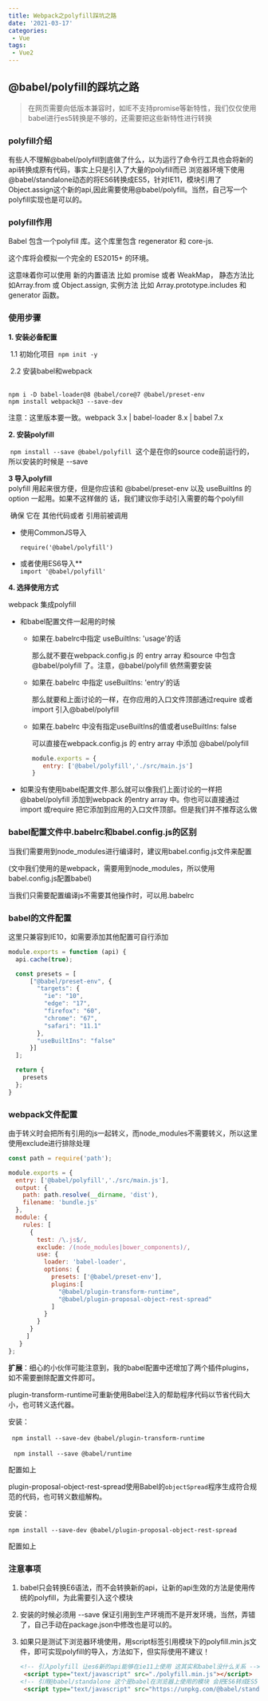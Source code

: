```yaml
---
title: Webpack之polyfill踩坑之路
date: '2021-03-17'
categories:
 - Vue
tags:
 - Vue2
---
```


## @babel/polyfill的踩坑之路

> 在网页需要向低版本兼容时，如IE不支持promise等新特性，我们仅仅使用babel进行es5转换是不够的，还需要把这些新特性进行转换


### polyfill介绍

有些人不理解@babel/polyfill到底做了什么，以为运行了命令行工具也会将新的api转换成原有代码，事实上只是引入了大量的polyfill而已
浏览器环境下使用@babel/standalone动态的将ES6转换成ES5，针对IE11，模块引用了Object.assign这个新的api,因此需要使用@babel/polyfill。当然，自己写一个polyfill实现也是可以的。



### polyfill作用

Babel 包含一个polyfill 库。这个库里包含 regenerator 和 core-js.

这个库将会模拟一个完全的 ES2015+ 的环境。

这意味着你可以使用 新的内置语法 比如 promise 或者 WeakMap， 静态方法比如Array.from 或 Object.assign, 实例方法 比如 Array.prototype.includes 和 generator 函数。



### 使用步骤

**1. 安装必备配置**  

​	1.1 初始化项目
​	```npm init -y```    

​	2.2 安装babel和webpack  
​	

```
npm i -D babel-loader@8 @babel/core@7 @babel/preset-env   
npm install webpack@3 --save-dev
```

   注意：这里版本要一致。webpack 3.x | babel-loader 8.x | babel 7.x



**2. 安装polyfill**

​	 ```npm install --save @babel/polyfill```
​	这个是在你的source code前运行的，所以安装的时候是 --save  



**3  导入polyfill**  
	polyfill 用起来很方便，但是你应该和 @babel/preset-env 以及 useBuiltIns 的option 一起用。如果不这样做的	话，我们建议你手动引入需要的每个polyfill  

​	确保 它在 其他代码或者 引用前被调用

 - 使用CommonJS导入

   ```require('@babel/polyfill')```

 - 或者使用ES6导入**  
   ```import '@babel/polyfill'```



**4. 选择使用方式**

webpack 集成polyfill  

 + 和babel配置文件一起用的时候

   - 如果在.babelrc中指定 useBuiltIns: 'usage'的话  

     那么就不要在webpack.config.js 的 entry array 和source 中包含 @babel/polyfill 了。注意，@babel/polyfill 依然需要安装

   - 如果在.babelrc 中指定 useBuiltIns: 'entry'的话  

     那么就要和上面讨论的一样，在你应用的入口文件顶部通过require 或者 import 引入@babel/polyfill

   - 如果在.babelrc 中没有指定useBuiltIns的值或者useBuiltIns: false 

     可以直接在webpack.config.js 的 entry array 中添加 @babel/polyfill

     ```js
     module.exports = {
     	entry: ['@babel/polyfill','./src/main.js']
     }
     ```

- 如果没有使用babel配置文件.那么就可以像我们上面讨论的一样把@babel/polyfill 添加到webpack 的entry array 中。你也可以直接通过import 或require 把它添加到应用的入口文件顶部。但是我们并不推荐这么做



### babel配置文件中.babelrc和babel.config.js的区别

当我们需要用到node_modules进行编译时，建议用babel.config.js文件来配置

(文中我们使用的是webpack，需要用到node_modules，所以使用babel.config.js配置babel)

当我们只需要配置编译js不需要其他操作时，可以用.babelrc



### babel的文件配置

这里只兼容到IE10，如需要添加其他配置可自行添加

```js
module.exports = function (api) {
  api.cache(true);

  const presets = [
      ["@babel/preset-env", {
        "targets": {
          "ie": "10",
          "edge": "17",
          "firefox": "60",
          "chrome": "67",
          "safari": "11.1"
        },
        "useBuiltIns": "false"
      }]
  ];

  return {
    presets
  };
}
```



### webpack文件配置

由于转义时会把所有引用的js一起转义，而node_modules不需要转义，所以这里使用exclude进行排除处理

```js
const path = require('path');

module.exports = {
  entry: ['@babel/polyfill','./src/main.js'],
  output: {
    path: path.resolve(__dirname, 'dist'),
    filename: 'bundle.js'
  },
  module: {
    rules: [
      {
        test: /\.js$/,
        exclude: /(node_modules|bower_components)/,
        use: {
          loader: 'babel-loader',
          options: {
            presets: ['@babel/preset-env'],
            plugins:[
              "@babel/plugin-transform-runtime",
              "@babel/plugin-proposal-object-rest-spread"
            ]
          }
        }
      }
     ]
   }
};
```

**扩展**：细心的小伙伴可能注意到，我的babel配置中还增加了两个插件plugins，如不需要删除配置文件即可。

plugin-transform-runtime可重新使用Babel注入的帮助程序代码以节省代码大小，也可转义迭代器。

安装：

​	```	npm install --save-dev @babel/plugin-transform-runtime```

​	```	npm install --save @babel/runtime```

配置如上

plugin-proposal-object-rest-spread使用Babel的`objectSpread`程序生成符合规范的代码，也可转义数组解构。

安装：

​	`npm install --save-dev @babel/plugin-proposal-object-rest-spread`

配置如上



### 注意事项

1. babel只会转换E6语法，而不会转换新的api，让新的api生效的方法是使用传统的polyfill，为此需要引入这个模块

2. 安装的时候必须用 --save 保证引用到生产环境而不是开发环境，当然，弄错了，自己手动在package.json中修改也是可以的。

3. 如果只是测试下浏览器环境使用，用script标签引用模块下的polyfill.min.js文件，即可实现polyfill的导入，方法如下，但实际使用不建议！

   ```html
   <!-- 引入polyfill 让es6新的api能够在ie11上使用 这其实和babel没什么关系 -->
   	<script type="text/javascript" src="./polyfill.min.js"></script>
   <!-- 引用@babel/standalone 这个是babel在浏览器上使用的模块 会把ES6转成ES5 但是它依赖ES6的新api -->
   	<script type="text/javascript" src="https://unpkg.com/@babel/standalone/babel.min.js"></script>
   
   ```

   


